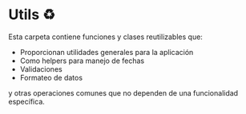 # Utils ♻️

Esta carpeta contiene funciones y clases reutilizables que:

- Proporcionan utilidades generales para la aplicación
- Como helpers para manejo de fechas
- Validaciones
- Formateo de datos 

y otras operaciones comunes que no dependen de una funcionalidad específica.